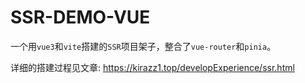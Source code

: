 # SSR-DEMO-VUE

一个用`vue3`和`vite`搭建的`SSR`项目架子，整合了`vue-router`和`pinia`。

详细的搭建过程见文章: https://kirazz1.top/developExperience/ssr.html